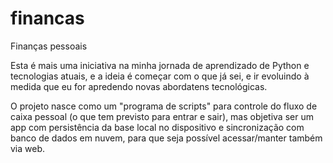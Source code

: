 # financas
Finanças pessoais

Esta é mais uma iniciativa na minha jornada de aprendizado de Python e tecnologias atuais, e a ideia é começar com o que já sei, e ir evoluindo à medida que eu for apredendo novas abordatens tecnológicas.

O projeto nasce como um "programa de scripts" para controle do fluxo de caixa pessoal (o que tem previsto para entrar e sair), mas objetiva ser um app com persistência da base local no dispositivo e sincronização com banco de dados em nuvem, para que seja possível acessar/manter também via web.

